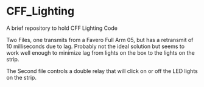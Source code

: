 # CFF_Lighting

A brief repository to hold CFF Lighting Code

Two Files, one transmits from a Favero Full Arm 05, but has a retransmit of 10 milliseconds due to lag. Probably not the ideal solution but seems to work well enough to minimize lag from lights on the box to the lights on the strip.

The Second file controls a double relay that will click on or off the LED lights on the strip.
